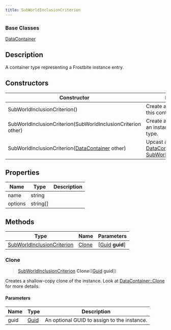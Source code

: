 ```yaml
---
title: SubWorldInclusionCriterion
---
```

### Base Classes

[DataContainer](/vext/ref/shared/class/datacontainer)

## Description

A container type representing a Frostbite instance entry.

## Constructors

| Constructor                                                                           | Description                                                                                                                                 |
| ------------------------------------------------------------------------------------- | ------------------------------------------------------------------------------------------------------------------------------------------- |
| SubWorldInclusionCriterion()                                                          | Create a new instance of this container type.                                                                                               |
| SubWorldInclusionCriterion(SubWorldInclusionCriterion other)                          | Create a reference copy of an instance of the same type.                                                                                    |
| SubWorldInclusionCriterion([DataContainer](/vext/ref/shared/class/datacontainer) other) | Upcast an instance of type [DataContainer](/vext/ref/shared/class/datacontainer) to [SubWorldInclusionCriterion](/vext/ref/fb/subworldinclusioncriterion/). |

## Properties

| Name    | Type       | Description |
| ------- | ---------- | ----------- |
| name    | string     |             |
| options | string\[\] |             |

## Methods

| Type                                                     | Name            | Parameters                                     |
| -------------------------------------------------------- | --------------- | ---------------------------------------------- |
| [SubWorldInclusionCriterion](/vext/ref/fb/subworldinclusioncriterion/) | [Clone](#clone) | \[[Guid](/vext/ref/shared/class/guid) **guid**\] |

### Clone

> [SubWorldInclusionCriterion](/vext/ref/fb/subworldinclusioncriterion/) **Clone**(\[[Guid](/vext/ref/shared/class/guid) **guid**\])

Creates a shallow-copy clone of the instance. Look at [DataContainer::Clone](/vext/ref/shared/class/datacontainer#clone) for more details.

#### Parameters

| Name | Type         | Description                                 |
| ---- | ------------ | ------------------------------------------- |
| guid | [Guid](/vext/ref/shared/class/guid/) | An optional GUID to assign to the instance. |
